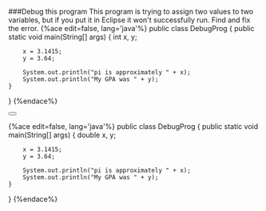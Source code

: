 <!--djw:done-->
<!--ajh:done-->
###Debug this program
This program is trying to assign two values to two variables, but if you put it in Eclipse it won't successfully run. Find and fix the error.
{%ace edit=false, lang='java'%}
public class DebugProg {
	public static void main(String[] args) {
		int x, y;
		
		x = 3.1415;
		y = 3.64;
		
		System.out.println("pi is approximately " + x);
		System.out.println("My GPA was " + y);
	}
}
{%endace%}


<button class="section" target="section1" show="Sample Answer" hide="Hide Answer"></button>

<!--sec data-title="Answer" data-id="section1" data-show=false ces-->
{%ace edit=false, lang='java'%}
public class DebugProg {
    public static void main(String[] args) {
        double x, y;

        x = 3.1415;
        y = 3.64;

        System.out.println("pi is approximately " + x);
        System.out.println("My GPA was " + y);
    }
}
{%endace%}